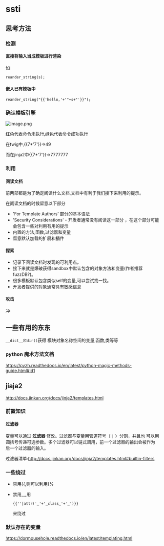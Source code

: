 # ssti

## 思考方法 

### 检测

#### 直接将输入当成模板进行渲染

如

```python
reander_string(s);
```



#### 嵌入已有模板中

`reander_string("{{'hello,'+'"+s+"'}}");`

### 确认模板引擎



![image.png](http://ww1.sinaimg.cn/large/006pWR9aly1g8odw94ktrj31360mxjtz.jpg)

红色代表命令未执行,绿色代表命令成功执行

在twig中,{{7*'7'}}=>49

而在jinja2中{{7*'7'}}=>7777777




### 利用

#### 阅读文档

前两部都是为了确定阅读什么文档,文档中有利于我们接下来利用的提示。

在阅读文档的时候留意以下部分

-  'For Template Authors' 部分的基本语法
-  'Security Considerations' - 开发者通常没有阅读这一部分 ，在这个部分可能会包含一些对利用有用的提示
-  内置的方法,函数,过滤器和变量
- 留意默认加载的扩展和插件



#### 探索

- 记录下阅读文档时发现的可利用点。
- 接下来就是爆破获得sandbox中默认包含的对象方法和变量(作者推荐fuzzDB?)。
- 很多模板默认包含类似self的变量,可以尝试找一找。
- 开发者提供的对象通常具有敏感信息

#### 攻击

冲



## 一些有用的东东

`__dict__和dir()`获得 模块对象名称空间的变量,函数,类等等

### python 魔术方法文档

 https://pyzh.readthedocs.io/en/latest/python-magic-methods-guide.html#id1 









## jiaja2

http://docs.jinkan.org/docs/jinja2/templates.html



### 前置知识

#### 过滤器

变量可以通过 **过滤器** 修改。过滤器与变量用管道符号（ `|` ）分割，并且也 可以用圆括号传递可选参数。多个过滤器可以链式调用，前一个过滤器的输出会被作为 后一个过滤器的输入。

过滤器清单:http://docs.jinkan.org/docs/jinja2/templates.html#builtin-filters





### 一些绕过

- 禁用{{,则可以利用{%

- 禁用__,用

  ```
  {{''|attr('_'+'_class_'+'_')}}
  ```

  来绕过



### 默认存在的变量

 https://dormousehole.readthedocs.io/en/latest/templating.html 